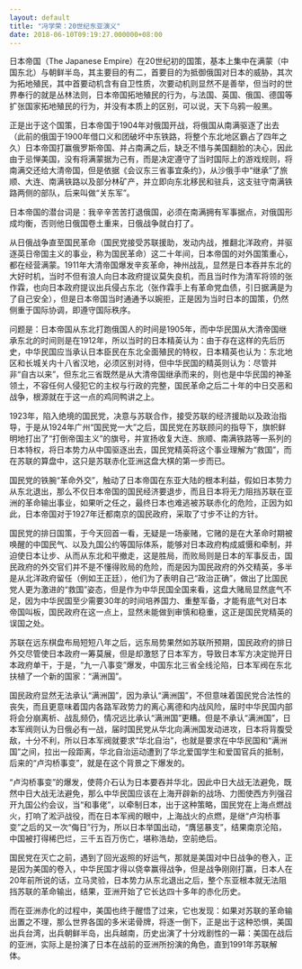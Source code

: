 ```yaml
---
layout: default
title: "冯学荣：20世纪东亚演义"
date: 2018-06-10T09:19:27.000000+08:00
---
```


日本帝国（The Japanese Empire）在20世纪初的国策，基本上集中在满蒙（中国东北）与朝鲜半岛，其主要目的有二，首要目的为抵御俄国对日本的威胁，其次为拓地殖民，其中首要动机含有自卫性质，次要动机则显然不是善举，但当时的世界奉行的就是丛林法则，日本帝国拓地殖民的行为，与法国、英国、俄国、德国等扩张国家拓地殖民的行为，并没有本质上的区别，可以说，天下乌鸦一般黑。

正是出于这个国策，日本帝国于1904年对俄国开战，将俄国从南满驱逐了出去（此前的俄国于1900年借口义和团破坏中东铁路，将整个东北地区霸占了四年之久）日本帝国打赢俄罗斯帝国、并占南满之后，缺乏不惜与美国翻脸的决心，因此由于忌惮美国，没有将满蒙据为己有，而是决定遵守了当时国际上的游戏规则，将南满交还给大清帝国，但是依据《会议东三省事宜条约》，从沙俄手中“继承”了旅顺、大连、南满铁路以及部分林矿产，并立即向东北移民和驻兵，这支驻守南满铁路两侧的部队，后来叫做“关东军”。

日本帝国的潜台词是：我辛辛苦苦打退俄国，必须在南满拥有军事据点，对俄国形成均衡，否则他日俄国卷土重来，日俄战争就白打了。

从日俄战争直至国民革命（国民党接受苏联援助，发动内战，推翻北洋政府，并驱逐英日帝国主义的事业，称为国民革命）这二十年间，日本帝国的对外国策重心，都在经营满蒙。1911年大清帝国爆发辛亥革命，神州战乱，显然是日本吞并东北的大好时机，当时不但有浪人向日本政府提议莫失良机，而且当时作为清军将领的张作霖，也向日本政府提议出兵侵占东北（张作霖手上有革命党血债，引日据满是为了自己安全），但是日本帝国当时通通予以婉拒，正是因为当时日本的国策，仍然侧重于国际协调，即遵守国际秩序。

问题是：日本帝国从东北打跑俄国人的时间是1905年，而中华民国从大清帝国继承东北的时间则是在1912年，所以当时的日本精英认为：由于存在这样的先后历史，中华民国应当承认日本臣民在东北全面殖民的特权，日本精英也认为：东北地区和长城关内十八省汉地，必须区别对待，但中华民国的精英则认为：尽管并非“自古以来”，但东北三省既然是从大清帝国继承而来的，则也是中华民国的神圣领土，不容任何人侵犯它的主权与行政的完整，国民革命之后二十年的中日交恶和战争，根源就在于这一点的鸡同鸭讲之上。

1923年，陷入绝境的国民党，决意与苏联合作，接受苏联的经济援助以及政治指导，于是从1924年广州“国民党一大”之后，国民党在苏联顾问的指导下，旗帜鲜明地打出了“打倒帝国主义”的旗号，并宣扬收复大连、旅顺、南满铁路等一系列的日本特权，将日本势力从中国驱逐出去，国民党精英将这个事业理解为“救国”，而在苏联的算盘中，这只是苏联赤化亚洲这盘大棋的第一步而已。

国民党的铁腕“革命外交”，触动了日本帝国在东亚大陆的根本利益，假如日本势力从东北退出，那么不仅日本帝国的国民经济要退步，而且日本将无力阻挡苏联在亚洲的革命输出事业，如果听之任之，最终日本也难逃被苏联赤化的危险，正因为如此，日本帝国对于1927年迁都南京的国民政府，采取了寸步不让的方针。

国民党的排日国策，于今天回首一看，无疑是一场豪赌，它赌的是在大革命时期被唤醒的中国民气、以及九国公约等国际体系，能够对日本政府构成威慑和牵制，并迫使日本让步、从而从东北和平撤走，这是胜局，而败局则是日本的军事反击，国民政府的外交官们并不是不懂得败局的危险，而是因为国民政府的外交精英，多半是从北洋政府留任（例如王正廷），他们为了表明自己“政治正确”，做出了比国民党人更为激进的“救国”姿态，但是作为中华民国全国来看，这盘大赌局显然底气不足，因为中华民国至少需要30年的时间培养国力、重整军备，才能有底气对日本帝国叫板，国民政府在这一点上，显然未能做到审慎和稳重，这正是国民党精英的误国之处。

苏联在远东棋盘布局短短八年之后，远东局势果然如苏联所预期，国民政府的排日外交尽管使日本政府一筹莫展，但是却激怒了日本军方，导致日本军方决定抛开日本政府单干，于是，“九一八事变”爆发，中国东北三省全线沦陷，日本军阀在东北扶植了一个新的国家：“满洲国”。

国民政府显然无法承认“满洲国”，因为承认“满洲国”，不但意味着国民党合法性的丧失，而且更意味着国内各路军政势力的离心离德和内战风险，届时中华民国内部将会分崩离析、战乱频仍，情况远比承认“满洲国”更糟。但是不承认“满洲国”，日本军阀则认为日俄必有一战，届时国民党从华北向满洲国发动进攻，日本将背腹受敌，十分不利，所以日本军阀就要求“华北自治”，也就是要求在中华民国和“满洲国”之间，拉出一段距离，华北自治运动遭到了华北爱国学生和爱国官兵的抵制，后来的“卢沟桥事变”，就是在这个背景之下爆发的。

“卢沟桥事变”的爆发，使蒋介石认为日本要吞并华北，因此中日大战无法避免，既然中日大战无法避免，那么中华民国应该在上海开辟新的战场、力图使西方列强召开九国公约会议，当“和事佬”，以牵制日本，出于这种策略，国民党在上海点燃战火，打响了淞沪战役，而在日本军阀的眼中，上海战火的点燃，是继“卢沟桥事变”之后的又一次“侮日”行为，所以日本举国出动，“膺惩暴支”，结果南京沦陷，中国被打得稀巴烂，三千五百万伤亡，堪称浩劫，空前绝后。

国民党在灭亡之前，遇到了回光返照的好运气，那就是美国对中日战争的卷入，正是因为美国的卷入，中华民国才得以侥幸赢得战争，但是战争刚刚打赢，日本人在20年前所说的话，立马灵验，日本势力从东北退出之后，整个东亚根本就无法阻挡苏联的革命输出，结果，亚洲开始了它长达四十多年的赤化历史。

而在亚洲赤化的过程中，美国也终于醒悟了过来，它也发现：如果对苏联的革命输出置之不理，那么世界各国的多米诺骨牌，将逐一倒下，正是出于这种恐惧，美国出兵台湾，出兵朝鲜半岛，出兵越南，历史出演了十分戏剧性的一幕：美国在战后的亚洲，实际上是扮演了日本在战前的亚洲所扮演的角色，直到1991年苏联解体。

